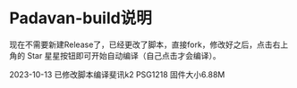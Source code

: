 # Padavan-build说明
现在不需要新建Release了，已经更改了脚本，直接fork，修改好之后，点击右上角的 Star 星星按钮即可开始自动编译（自己点击才会编译）。

2023-10-13
已修改脚本编译斐讯k2 PSG1218 固件大小6.88M
